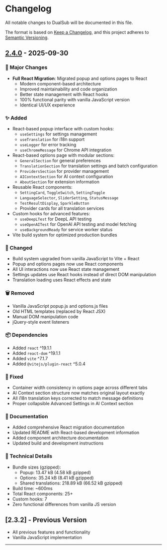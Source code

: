 # Changelog

All notable changes to DualSub will be documented in this file.

The format is based on [Keep a Changelog](https://keepachangelog.com/en/1.0.0/),
and this project adheres to [Semantic Versioning](https://semver.org/spec/v2.0.0.html).

## [2.4.0] - 2025-09-30

### 🎉 Major Changes
- **Full React Migration**: Migrated popup and options pages to React
  - Modern component-based architecture
  - Improved maintainability and code organization
  - Better state management with React hooks
  - 100% functional parity with vanilla JavaScript version
  - Identical UI/UX experience

### ✨ Added
- React-based popup interface with custom hooks:
  - `useSettings` for settings management
  - `useTranslation` for i18n support
  - `useLogger` for error tracking
  - `useChromeMessage` for Chrome API integration
- React-based options page with modular sections:
  - `GeneralSection` for general preferences
  - `TranslationSection` for translation settings and batch configuration
  - `ProvidersSection` for provider management
  - `AIContextSection` for AI context configuration
  - `AboutSection` for extension information
- Reusable React components:
  - `SettingCard`, `ToggleSwitch`, `SettingToggle`
  - `LanguageSelector`, `SliderSetting`, `StatusMessage`
  - `TestResultDisplay`, `SparkleButton`
  - Provider cards for all translation services
- Custom hooks for advanced features:
  - `useDeepLTest` for DeepL API testing
  - `useOpenAITest` for OpenAI API testing and model fetching
  - `useBackgroundReady` for service worker status
- Vite build system for optimized production bundles

### 🔧 Changed
- Build system upgraded from vanilla JavaScript to Vite + React
- Popup and options pages now use React components
- All UI interactions now use React state management
- Settings updates use React hooks instead of direct DOM manipulation
- Translation loading uses React effects and state

### 🗑️ Removed
- Vanilla JavaScript popup.js and options.js files
- Old HTML templates (replaced by React JSX)
- Manual DOM manipulation code
- jQuery-style event listeners

### 📦 Dependencies
- Added `react` ^19.1.1
- Added `react-dom` ^19.1.1
- Added `vite` ^7.1.7
- Added `@vitejs/plugin-react` ^5.0.4

### 🐛 Fixed
- Container width consistency in options page across different tabs
- AI Context section structure now matches original layout exactly
- All i18n translation keys corrected to match message definitions
- Proper collapsible Advanced Settings in AI Context section

### 📝 Documentation
- Added comprehensive React migration documentation
- Updated README with React-based development information
- Added component architecture documentation
- Updated build and development instructions

### 🔬 Technical Details
- Bundle sizes (gzipped):
  - Popup: 13.47 kB (4.58 kB gzipped)
  - Options: 35.24 kB (8.41 kB gzipped)
  - Shared translations: 218.89 kB (66.52 kB gzipped)
- Build time: ~600ms
- Total React components: 25+
- Custom hooks: 7
- Zero functional differences from vanilla JS version

## [2.3.2] - Previous Version
- All previous features and functionality
- Vanilla JavaScript implementation

---

[2.4.0]: https://github.com/QuellaMC/DualSub/compare/v2.3.2...v2.4.0
